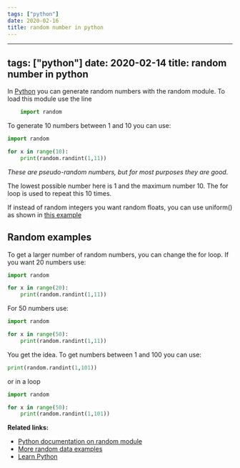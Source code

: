 ```yaml
---
tags: ["python"]
date: 2020-02-16
title: random number in python
---
```

---
tags: ["python"]
date: 2020-02-14
title: random number in python
---
In <a href="https://python.org">Python</a> you can generate random numbers with the random module. To load this module use the line

```python
    import random
```

To generate 10 numbers between 1 and 10 you can use:

```python
import random

for x in range(10):
    print(random.randint(1,11))
```

*These are pseudo-random numbers, but for most purposes they are good.*

The lowest possible number here is 1 and the maximum number 10. The for loop is used to repeat this 10 times.

If instead of random integers you want random floats, you can use uniform() as shown in <a href="https://pythonbasics.org/random-numbers/">this example</a>

## Random examples

To get a larger number of random numbers, you can change the for loop. If 
you want 20 numbers use:

```python
import random

for x in range(20):
    print(random.randint(1,11))

```

For 50 numbers use:

```python
import random

for x in range(50):
    print(random.randint(1,11))
```

You get the idea. To get numbers between 1 and 100 you can use:

```python
print(random.randint(1,101))
```

or in a loop

```python
import random

for x in range(50):
    print(random.randint(1,101))
```


**Related links:**
* <a href="https://docs.python.org/3.8/library/random.html">Python documentation on random module</a>
* <a href="https://pythonspot.com/random-numbers/">More random data examples</a>
* <a href="https://pythonspot.com/">Learn Python</a>



